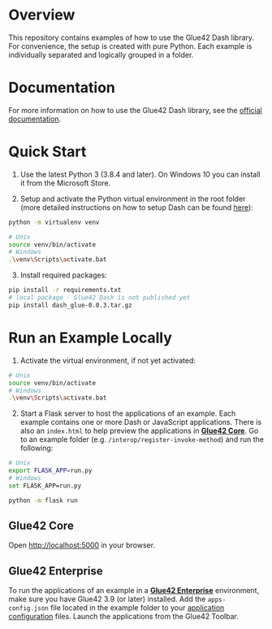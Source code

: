 # Overview

This repository contains examples of how to use the Glue42 Dash library. For convenience, the setup is created with pure Python. Each example is individually separated and logically grouped in a folder.

# Documentation

For more information on how to use the Glue42 Dash library, see the [official documentation](https://docs.glue42.com/getting-started/how-to/glue42-enable-your-app/python-dash/index.html).

# Quick Start

1. Use the latest Python 3 (3.8.4 and later). On Windows 10 you can install it from the Microsoft Store.

2. Setup and activate the Python virtual environment in the root folder (more detailed instructions on how to setup Dash can be found [here](https://dash.plotly.com/installation)):

```sh
python -m virtualenv venv

# Unix
source venv/bin/activate
# Windows
.\venv\Scripts\activate.bat
```

3. Install required packages:

```sh
pip install -r requirements.txt
# local package - Glue42 Dash is not published yet
pip install dash_glue-0.0.3.tar.gz
```

# Run an Example Locally

1. Activate the virtual environment, if not yet activated:

```sh
# Unix
source venv/bin/activate
# Windows
.\venv\Scripts\activate.bat
```

2. Start a Flask server to host the applications of an example. Each example contains one or more Dash or JavaScript applications. There is also an `index.html` to help preview the applications in [**Glue42 Core**](https://glue42.com/core/). Go to an example folder (e.g. `/interop/register-invoke-method`) and run the following:

```sh
# Unix
export FLASK_APP=run.py
# Windows
set FLASK_APP=run.py

python -m flask run
```

## Glue42 Core 

Open [http://localhost:5000](http://localhost:5000) in your browser.

## Glue42 Enterprise

To run the applications of an example in a [**Glue42 Enterprise**](https://glue42.com/enterprise/) environment, make sure you have Glue42 3.9 (or later) installed. Add the `apps-config.json` file located in the example folder to your [application configuration](https://docs.glue42.com/developers/configuration/application/index.html#application_configuration) files. Launch the applications from the Glue42 Toolbar.
